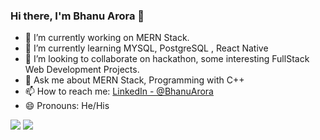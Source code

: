 ### Hi there, I'm Bhanu Arora 👋

- 🔭 I’m currently working on MERN Stack.
- 🌱 I’m currently learning MYSQL, PostgreSQL , React Native
- 👯 I’m looking to collaborate on hackathon, some interesting FullStack Web Development Projects.
- 💬 Ask me about MERN Stack, Programming with C++
- 📫 How to reach me: [LinkedIn - @BhanuArora](https://www.linkedin.com/in/bhanu-arora-1354251bb/)
- 😄 Pronouns: He/His

<img src="https://github-readme-stats.vercel.app/api?username=BhanuArora123&&show_icons=true&title_color=ffffff&icon_color=bb2acf&text_color=daf7dc&bg_color=151515">
<img src="https://github-readme-stats.vercel.app/api?username=BhanuArora123&show_icons=true&theme=light&line_height=27">
